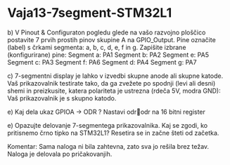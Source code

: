 # Vaja13-7segment-STM32L1


b) V Pinout & Configuraton pogledu glede na vašo razvojno ploščico postavite 7 prvih prostih pinov skupine A na GPIO_Output. Pine označite (label) s črkami segmenta: a, b, c, d, e, f in g. Zapišite izbrane (konfigurirane) pine: Segment a: PA1 Segment b: PA2 Segment e: PA5 Segment c: PA3 Segment f: PA6 Segment d: PA4 Segment g: PA7

c) 7-segmentni display je lahko v izvedbi skupne anode ali skupne katode. Vaš prikazovalnik testirate tako, da ga zvežete po spodnji (levi ali desni) shemi in preizkusite, katera polariteta je ustrezna (rdeča 5V, modra GND): Vaš prikazovalnik je s skupno katodo.

e) Kaj dela ukaz GPIOA -> ODR ? Nastavi odrodr na 16 bitni register

e) Opazujte delovanje 7-segmentega prikazovalnika. Kaj se zgodi, ko pritisnemo črno tipko na STM32L1? Resetira se in začne šteti od začetka.

Komentar:
Sama naloga ni bila zahtevna, zato sva jo rešila brez težav. Naloga je delovala po pričakovanjih.
